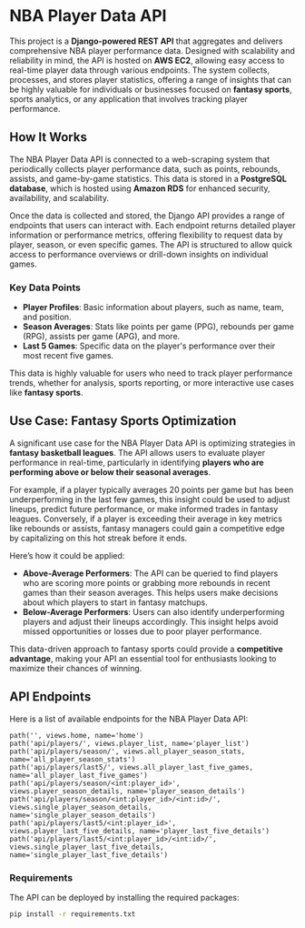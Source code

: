 
# NBA Player Data API

This project is a **Django-powered REST API** that aggregates and delivers comprehensive NBA player performance data. Designed with scalability and reliability in mind, the API is hosted on **AWS EC2**, allowing easy access to real-time player data through various endpoints. The system collects, processes, and stores player statistics, offering a range of insights that can be highly valuable for individuals or businesses focused on **fantasy sports**, sports analytics, or any application that involves tracking player performance.

## How It Works

The NBA Player Data API is connected to a web-scraping system that periodically collects player performance data, such as points, rebounds, assists, and game-by-game statistics. This data is stored in a **PostgreSQL database**, which is hosted using **Amazon RDS** for enhanced security, availability, and scalability.

Once the data is collected and stored, the Django API provides a range of endpoints that users can interact with. Each endpoint returns detailed player information or performance metrics, offering flexibility to request data by player, season, or even specific games. The API is structured to allow quick access to performance overviews or drill-down insights on individual games.

### Key Data Points

- **Player Profiles**: Basic information about players, such as name, team, and position.
- **Season Averages**: Stats like points per game (PPG), rebounds per game (RPG), assists per game (APG), and more.
- **Last 5 Games**: Specific data on the player's performance over their most recent five games.

This data is highly valuable for users who need to track player performance trends, whether for analysis, sports reporting, or more interactive use cases like **fantasy sports**.

## Use Case: Fantasy Sports Optimization

A significant use case for the NBA Player Data API is optimizing strategies in **fantasy basketball leagues**. The API allows users to evaluate player performance in real-time, particularly in identifying **players who are performing above or below their seasonal averages**.

For example, if a player typically averages 20 points per game but has been underperforming in the last few games, this insight could be used to adjust lineups, predict future performance, or make informed trades in fantasy leagues. Conversely, if a player is exceeding their average in key metrics like rebounds or assists, fantasy managers could gain a competitive edge by capitalizing on this hot streak before it ends.

Here’s how it could be applied:

- **Above-Average Performers**: The API can be queried to find players who are scoring more points or grabbing more rebounds in recent games than their season averages. This helps users make decisions about which players to start in fantasy matchups.
- **Below-Average Performers**: Users can also identify underperforming players and adjust their lineups accordingly. This insight helps avoid missed opportunities or losses due to poor player performance.

This data-driven approach to fantasy sports could provide a **competitive advantage**, making your API an essential tool for enthusiasts looking to maximize their chances of winning.


## API Endpoints

Here is a list of available endpoints for the NBA Player Data API:

```
path('', views.home, name='home')
path('api/players/', views.player_list, name='player_list')
path('api/players/season/', views.all_player_season_stats, name='all_player_season_stats')
path('api/players/last5/', views.all_player_last_five_games, name='all_player_last_five_games')
path('api/players/season/<int:player_id>', views.player_season_details, name='player_season_details')
path('api/players/season/<int:player_id>/<int:id>/', views.single_player_season_details, name='single_player_season_details')
path('api/players/last5/<int:player_id>', views.player_last_five_details, name='player_last_five_details')
path('api/players/last5/<int:player_id>/<int:id>/', views.single_player_last_five_details, name='single_player_last_five_details')
```

### Requirements

The API can be deployed by installing the required packages:
```bash
pip install -r requirements.txt
```
